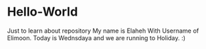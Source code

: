 # Hello-World
Just to learn about repository 
My name is Elaheh With Username of Elimoon.
Today is Wednsdaya and we are running to Holiday. :)

